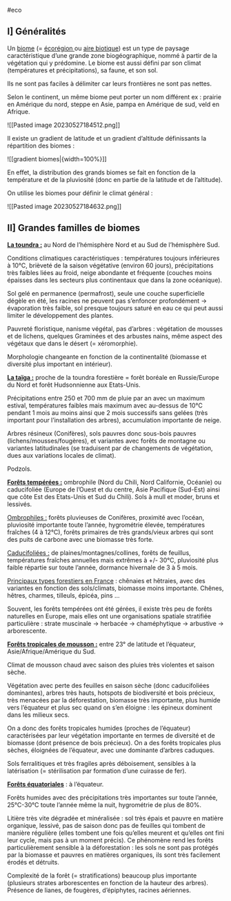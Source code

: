 #eco
## I] Généralités

Un <u>biome</u> (= <u>écorégion </u>ou <u>aire biotique</u>) est un type de paysage caractéristique d’une grande zone biogéographique, nommé à partir de la végétation qui y prédomine. Le biome est aussi défini par son climat (températures et précipitations), sa faune, et son sol.

Ils ne sont pas faciles à délimiter car leurs frontières ne sont pas nettes.

Selon le continent, un même biome peut porter un nom différent ex : prairie en Amérique du nord, steppe en Asie, pampa en Amérique de sud, veld en Afrique.

![[Pasted image 20230527184512.png]]

Il existe un gradient de latitude et un gradient d’altitude définissants la répartition des biomes :

![[gradient biomes|{width=100%}]]

En effet, la distribution des grands biomes se fait en fonction de la température et de la pluviosité (donc en partie de la latitude et de l’altitude).

On utilise les biomes pour définir le climat général :

![[Pasted image 20230527184632.png]]

## II] Grandes familles de biomes

<b><u>La toundra :</u></b> au Nord de l’hémisphère Nord et au Sud de l’hémisphère Sud.

Conditions climatiques caractéristiques : températures toujours inférieures à 10°C, brièveté de la saison végétative (environ 60 jours), précipitations très faibles liées au froid, neige abondante et fréquente (couches moins épaisses dans les secteurs plus continentaux que dans la zone océanique).

Sol gelé en permanence (permafrost), seule une couche superficielle dégèle en été, les racines ne peuvent pas s’enfoncer profondément -> évaporation très faible, sol presque toujours saturé en eau ce qui peut aussi limiter le développement des plantes.

Pauvreté floristique, nanisme végétal, pas d’arbres : végétation de mousses et de lichens, quelques Graminées et des arbustes nains, même aspect des végétaux que dans le désert (= xéromorphie).

Morphologie changeante en fonction de la continentalité (biomasse et diversité plus important en intérieur).

<b><u>La taïga :</u></b> proche de la toundra forestière = forêt boréale en Russie/Europe du Nord et forêt Hudsonnienne aux Etats-Unis.

Précipitations entre 250 et 700 mm de pluie par an avec un maximum estival, températures faibles mais maximum avec au-dessus de 10°C pendant 1 mois au moins ainsi que 2 mois successifs sans gelées (très important pour l’installation des arbres), accumulation importante de neige.

Arbres résineux (Conifères), sols pauvres donc sous-bois pauvres (lichens/mousses/fougères), et variantes avec forêts de montagne ou variantes latitudinales (se traduisent par de changements de végétation, dues aux variations locales de climat).  

Podzols.

<b><u>Forêts tempérées :</u></b> ombrophile (Nord du Chili, Nord Californie, Océanie) ou caducifoliée (Europe de l’Ouest et du centre, Asie Pacifique (Sud-Est) ainsi que côte Est des Etats-Unis et Sud du Chili). Sols à mull et moder, bruns et lessivés.

<u>Ombrophiles :</u> forêts pluvieuses de Conifères, proximité avec l’océan, pluviosité importante toute l’année, hygrométrie élevée, températures fraîches (4 à 12°C), forêts primaires de très grands/vieux arbres qui sont des puits de carbone avec une biomasse très forte.

<u>Caducifoliées :</u> de plaines/montagnes/collines, forêts de feuillus, températures fraîches annuelles mais extrêmes à +/- 30°C, pluviosité plus faible répartie sur toute l’année, dormance hivernale de 3 à 5 mois.

<u>Principaux types forestiers en France</u> : chênaies et hêtraies, avec des variantes en fonction des sols/climats, biomasse moins importante. Chênes, hêtres, charmes, tilleuls, épicéa, pins …

Souvent, les forêts tempérées ont été gérées, il existe très peu de forêts naturelles en Europe, mais elles ont une organisations spatiale stratifiée particulière : strate muscinale -> herbacée -> chaméphytique -> arbustive -> arborescente.

<b><u>Forêts tropicales de mousson :</u></b> entre 23° de latitude et l’équateur, Asie/Afrique/Amérique du Sud.

Climat de mousson chaud avec saison des pluies très violentes et saison sèche.

Végétation avec perte des feuilles en saison sèche (donc caducifoliées dominantes), arbres très hauts, hotspots de biodiversité et bois précieux, très menacées par la déforestation, biomasse très importante, plus humide vers l’équateur et plus sec quand on s’en éloigne : les épineux dominent dans les milieux secs.

On a donc des forêts tropicales humides (proches de l’équateur) caractérisées par leur végétation importante en termes de diversité et de biomasse (dont présence de bois précieux). On a des forêts tropicales plus sèches, éloignées de l’équateur, avec une dominante d’arbres caduques.

Sols ferralitiques et très fragiles après déboisement, sensibles à la latérisation (= stérilisation par formation d’une cuirasse de fer).

<b><u>Forêts équatoriales</u></b> : à l’équateur.

Forêts humides avec des précipitations très importantes sur toute l’année, 25°C-30°C toute l’année même la nuit, hygrométrie de plus de 80%.

Litière très vite dégradée et minéralisée : sol très épais et pauvre en matière organique, lessivé, pas de saison donc pas de feuilles qui tombent de manière régulière (elles tombent une fois qu’elles meurent et qu’elles ont fini leur cycle, mais pas à un moment précis). Ce phénomène rend les forêts particulièrement sensible à la déforestation : les sols ne sont pas protégés par la biomasse et pauvres en matières organiques, ils sont très facilement érodés et détruits.

Complexité de la forêt (= stratifications) beaucoup plus importante (plusieurs strates arborescentes en fonction de la hauteur des arbres). Présence de lianes, de fougères, d’épiphytes, racines aériennes.